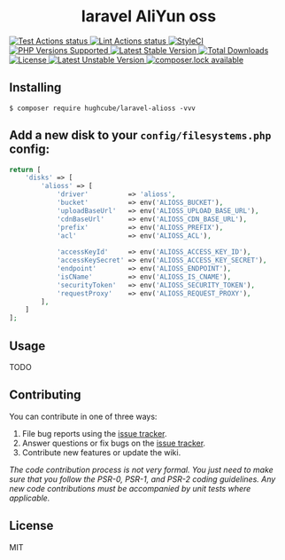 <h1 align="center"> laravel AliYun oss </h1>

<p>
    <a href="https://github.com/hughcube-php/laravel-alioss/actions?query=workflow%3ATest">
        <img src="https://github.com/hughcube-php/laravel-alioss/workflows/Test/badge.svg" alt="Test Actions status">
    </a>
    <a href="https://github.com/hughcube-php/laravel-alioss/actions?query=workflow%3ALint">
        <img src="https://github.com/hughcube-php/laravel-alioss/workflows/Lint/badge.svg" alt="Lint Actions status">
    </a>
    <a href="https://styleci.io/repos/473234744">
        <img src="https://github.styleci.io/repos/473234744/shield?branch=master" alt="StyleCI">
    </a>
    <a href="https://github.com/hughcube-php/laravel-alioss">
        <img src="https://img.shields.io/badge/php-%3E%3D%207.0-8892BF.svg" alt="PHP Versions Supported">
    </a>
    <a href="https://packagist.org/packages/hughcube/laravel-alioss">
        <img src="https://poser.pugx.org/hughcube-php/laravel-alioss/version" alt="Latest Stable Version">
    </a>
    <a href="https://packagist.org/packages/hughcube/laravel-alioss">
        <img src="https://poser.pugx.org/hughcube-php/laravel-alioss/downloads" alt="Total Downloads">
    </a>
    <a href="https://github.com/hughcube-php/laravel-alioss/blob/master/LICENSE">
        <img src="https://img.shields.io/badge/license-MIT-428f7e.svg" alt="License">
    </a>
    <a href="https://packagist.org/packages/hughcube/laravel-alioss">
        <img src="https://poser.pugx.org/hughcube-php/laravel-alioss/v/unstable" alt="Latest Unstable Version">
    </a>
    <a href="https://packagist.org/packages/hughcube/laravel-alioss">
        <img src="https://poser.pugx.org/hughcube-php/laravel-alioss/composerlock" alt="composer.lock available">
    </a>
</p>

## Installing

```shell
$ composer require hughcube/laravel-alioss -vvv
```

## Add a new disk to your `config/filesystems.php` config:

```php
return [
    'disks' => [
        'alioss' => [
            'driver'          => 'alioss',
            'bucket'          => env('ALIOSS_BUCKET'),
            'uploadBaseUrl'   => env('ALIOSS_UPLOAD_BASE_URL'),
            'cdnBaseUrl'      => env('ALIOSS_CDN_BASE_URL'),
            'prefix'          => env('ALIOSS_PREFIX'),
            'acl'             => env('ALIOSS_ACL'),
            
            'accessKeyId'     => env('ALIOSS_ACCESS_KEY_ID'),
            'accessKeySecret' => env('ALIOSS_ACCESS_KEY_SECRET'),
            'endpoint'        => env('ALIOSS_ENDPOINT'),
            'isCName'         => env('ALIOSS_IS_CNAME'),
            'securityToken'   => env('ALIOSS_SECURITY_TOKEN'),
            'requestProxy'    => env('ALIOSS_REQUEST_PROXY'),
        ],
    ]
];
```

## Usage

TODO

## Contributing

You can contribute in one of three ways:

1. File bug reports using the [issue tracker](https://github.com/hughcube-php/package/issues).
2. Answer questions or fix bugs on the [issue tracker](https://github.com/hughcube-php/package/issues).
3. Contribute new features or update the wiki.

_The code contribution process is not very formal. You just need to make sure that you follow the PSR-0, PSR-1, and PSR-2 coding guidelines. Any new code contributions must be accompanied by unit tests where applicable._

## License

MIT